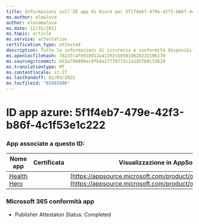 ```yaml
---
title: Informazioni sull'ID app di Azure per 5f1f4eb7-479e-42f3-b86f-4c1f53e1c222
ms.author: elmalova
author: elenamalova
ms.date: 12/31/2021
ms.topic: article
ms.service: attestation
certification_type: attested
description: Tutte le informazioni di sicurezza e conformità disponibili per 5f1f4eb7-479e-42f3-b86f-4c1f53e1c222.
ms.openlocfilehash: 78237cafb918d12a41192cb9501d61b231196170
ms.sourcegitcommit: b52a796899ec9fb4a27778773c1a1d5fb0c33610
ms.translationtype: MT
ms.contentlocale: it-IT
ms.lasthandoff: 01/03/2022
ms.locfileid: "61663596"
---
```

# <a name="azure-app-id-5f1f4eb7-479e-42f3-b86f-4c1f53e1c222"></a>ID app azure: 5f1f4eb7-479e-42f3-b86f-4c1f53e1c222


### <a name="apps-associated-with-this-id"></a>App associate a questo ID:
| **Nome app** | **Certificata** | **Visualizzazione in AppSource** |
|--------------|---------------|-----------------------|
| [Health Hero](https://docs.microsoft.com/microsoft-365-app-certification/forward/WA200001405) |  | [https://appsource.microsoft.com/product/office/WA200001405](https://appsource.microsoft.com/product/office/WA200001405) |

### <a name="microsoft-365-app-compliance-status"></a>Microsoft 365 conformità app
- Publisher Attestaton Status: Completed
